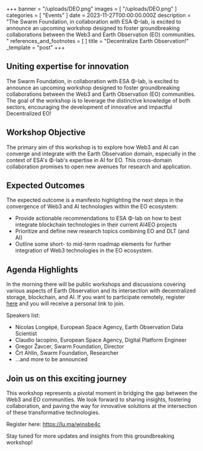 +++
banner = "/uploads/DEO.png"
images = [ "/uploads/DEO.png" ]
categories = [ "Events" ]
date = 2023-11-27T00:00:00.000Z
description = "The Swarm Foundation, in collaboration with ESA Φ-lab, is excited to announce an upcoming workshop designed to foster groundbreaking collaborations between the Web3 and Earth Observation (EO) communities. "
references_and_footnotes = [ ]
title = "Decentralize Earth Observation!"
_template = "post"
+++

## Uniting expertise for innovation

The Swarm Foundation, in collaboration with ESA Φ-lab, is excited to announce an upcoming workshop designed to foster groundbreaking collaborations between the Web3 and Earth Observation (EO) communities. The goal of the workshop is to leverage the distinctive knowledge of both sectors, encouraging the development of innovative and impactful Decentralized EO!

## Workshop Objective

The primary aim of this workshop is to explore how Web3 and AI can converge and integrate with the Earth Observation domain, especially in the context of ESA's Φ-lab's expertise in AI for EO. This cross-domain collaboration promises to open new avenues for research and application.

## Expected Outcomes

The expected outcome is a manifesto highlighting the next steps in the convergence of Web3 and AI technologies within the EO ecosystem:

- Provide actionable recommendations to ESA Φ-lab on how to best integrate blockchain technologies in their current AI4EO projects
- Prioritize and define new research topics combining EO and DLT (and AI)
- Outline some short- to mid-term roadmap elements for further integration of Web3 technologies in the EO ecosystem.

## Agenda Highlights

In the morning there will be public workshops and discussions covering various aspects of Earth Observation and its intersection with decentralized storage, blockchain, and AI. If you want to participate remotely, register [here](https://lu.ma/wjnsbe4c) and you will receive a personal link to join.

Speakers list:

- Nicolas Longépé, European Space Agency, Earth Observation Data Scientist
- Claudio Iacopino, European Space Agency, Digital Platform Engineer
- Gregor Žavcer, Swarm Foundation, Director
- Črt Ahlin, Swarm Foundation, Researcher
- …and more to be announced

## Join us on this exciting journey

This workshop represents a pivotal moment in bridging the gap between the Web3 and EO communities. We look forward to sharing insights, fostering collaboration, and paving the way for innovative solutions at the intersection of these transformative technologies.

Register here: https://lu.ma/wjnsbe4c

Stay tuned for more updates and insights from this groundbreaking workshop!
